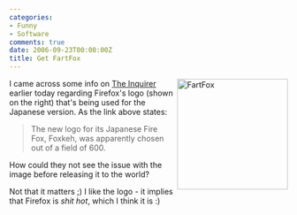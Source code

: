 ```yaml
---
categories:
- Funny
- Software
comments: true
date: 2006-09-23T00:00:00Z
title: Get FartFox
---
```


<img style="float: right; padding-left: 5px; padding-bottom: 5px" src="http://images.vnu.net/gb/inquirer/news/posts/firefoxs-japanese-logo-in-gas-attack/burntarse.bmp" width="200" alt="FartFox" />I came across some info on <a href="http://www.theinquirer.net/default.aspx?article=34574" title="Firefox's Japanese logo in gas attack">The Inquirer</a> earlier today regarding Firefox's logo (shown on the right) that's being used for the Japanese version.  As the link above states:<blockquote>The new logo for its Japanese Fire Fox, Foxkeh, was apparently chosen out of a field of 600.</blockquote>How could they not see the issue with the image before releasing it to the world?

Not that it matters ;) I like the logo - it implies that Firefox is <em>shit hot</em>, which I think it is :)
